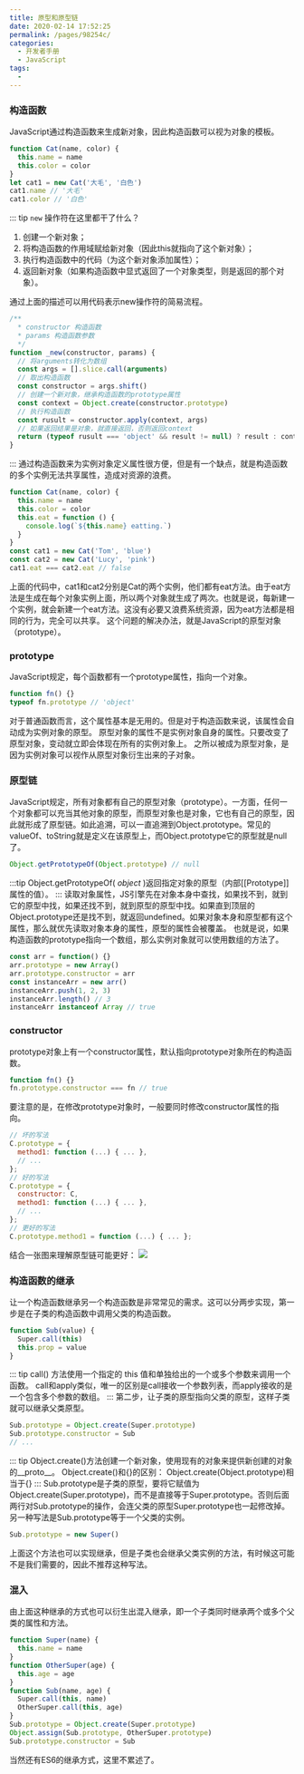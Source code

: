 ```yaml
---
title: 原型和原型链
date: 2020-02-14 17:52:25
permalink: /pages/98254c/
categories: 
  - 开发者手册
  - JavaScript
tags: 
  - 
---
```


### 构造函数

JavaScript通过构造函数来生成新对象，因此构造函数可以视为对象的模板。

```js
function Cat(name, color) {
  this.name = name
  this.color = color
}
let cat1 = new Cat('大毛', '白色')
cat1.name // '大毛'
cat1.color // '白色'
```

::: tip
`new` 操作符在这里都干了什么？

1. 创建一个新对象；
2. 将构造函数的作用域赋给新对象（因此this就指向了这个新对象）；
3. 执行构造函数中的代码（为这个新对象添加属性）；
4. 返回新对象（如果构造函数中显式返回了一个对象类型，则是返回的那个对象）。

通过上面的描述可以用代码表示new操作符的简易流程。

```js
/**
  * constructor 构造函数
  * params 构造函数参数
  */
function _new(constructor, params) {
  // 将arguments转化为数组
  const args = [].slice.call(arguments)
  // 取出构造函数
  const constructor = args.shift()
  // 创建一个新对象，继承构造函数的prototype属性
  const context = Object.create(constructor.prototype)
  // 执行构造函数
  const rusult = constructor.apply(context, args)
  // 如果返回结果是对象，就直接返回，否则返回context
  return (typeof rusult === 'object' && result != null) ? result : context
}
```
:::
通过构造函数来为实例对象定义属性很方便，但是有一个缺点，就是构造函数的多个实例无法共享属性，造成对资源的浪费。
```js
function Cat(name, color) {
  this.name = name
  this.color = color
  this.eat = function () {
    console.log(`${this.name} eatting.`)
  }
}
const cat1 = new Cat('Tom', 'blue')
const cat2 = new Cat('Lucy', 'pink')
cat1.eat === cat2.eat // false
```
上面的代码中，cat1和cat2分别是Cat的两个实例，他们都有eat方法。由于eat方法是生成在每个对象实例上面，所以两个对象就生成了两次。也就是说，每新建一个实例，就会新建一个eat方法。这没有必要又浪费系统资源，因为eat方法都是相同的行为，完全可以共享。
这个问题的解决办法，就是JavaScript的原型对象（prototype）。
### prototype
JavaScript规定，每个函数都有一个prototype属性，指向一个对象。
```js
function fn() {}
typeof fn.prototype // 'object'
```
对于普通函数而言，这个属性基本是无用的。但是对于构造函数来说，该属性会自动成为实例对象的原型。
原型对象的属性不是实例对象自身的属性。只要改变了原型对象，变动就立即会体现在所有的实例对象上。
之所以被成为原型对象，是因为实例对象可以视作从原型对象衍生出来的子对象。
### 原型链
JavaScript规定，所有对象都有自己的原型对象（prototype）。一方面，任何一个对象都可以充当其他对象的原型，而原型对象也是对象，它也有自己的原型，因此就形成了原型链。如此追溯，可以一直追溯到Object.prototype。常见的valueOf、toString就是定义在该原型上，而Object.prototype它的原型就是null了。
```js
Object.getPrototypeOf(Object.prototype) // null
```
:::tip
Object.getPrototypeOf( *object* )返回指定对象的原型（内部[[Prototype]]属性的值）。
:::
读取对象属性，JS引擎先在对象本身中查找，如果找不到，就到它的原型中找，如果还找不到，就到原型的原型中找。如果直到顶层的Object.prototype还是找不到，就返回undefined。如果对象本身和原型都有这个属性，那么就优先读取对象本身的属性，原型的属性会被覆盖。
也就是说，如果构造函数的prototype指向一个数组，那么实例对象就可以使用数组的方法了。
```js
const arr = function() {}
arr.prototype = new Array()
arr.prototype.constructor = arr
const instanceArr = new arr()
instanceArr.push(1, 2, 3)
instanceArr.length() // 3
instanceArr instanceof Array // true
```
### constructor
prototype对象上有一个constructor属性，默认指向prototype对象所在的构造函数。
```js
function fn() {}
fn.prototype.constructor === fn // true
```
要注意的是，在修改prototype对象时，一般要同时修改constructor属性的指向。
```js
// 坏的写法
C.prototype = {
  method1: function (...) { ... },
  // ...
};
// 好的写法
C.prototype = {
  constructor: C,
  method1: function (...) { ... },
  // ...
};
// 更好的写法
C.prototype.method1 = function (...) { ... };
```
结合一张图来理解原型链可能更好：
![](https://cdn.jsdelivr.net/gh/jimdeng92/static_1/32.png)
### 构造函数的继承
让一个构造函数继承另一个构造函数是非常常见的需求。这可以分两步实现，第一步是在子类的构造函数中调用父类的构造函数。
```js
function Sub(value) {
  Super.call(this)
  this.prop = value
}
```
::: tip
call() 方法使用一个指定的 this 值和单独给出的一个或多个参数来调用一个函数。
call和apply类似，唯一的区别是call接收一个参数列表，而apply接收的是一个包含多个参数的数组。
:::
第二步，让子类的原型指向父类的原型，这样子类就可以继承父类原型。
```js
Sub.prototype = Object.create(Super.prototype)
Sub.prototype.constructor = Sub
// ...
```
::: tip
Object.create()方法创建一个新对象，使用现有的对象来提供新创建的对象的__proto__。 
Object.create()和{}的区别：
Object.create(Object.prototype)相当于{}
:::
Sub.prototype是子类的原型，要将它赋值为Object.create(Super.prototype)，而不是直接等于Super.prototype。否则后面两行对Sub.prototype的操作，会连父类的原型Super.prototype也一起修改掉。
另一种写法是Sub.prototype等于一个父类的实例。
```js
Sub.prototype = new Super()
```
上面这个方法也可以实现继承，但是子类也会继承父类实例的方法，有时候这可能不是我们需要的，因此不推荐这种写法。
### 混入
由上面这种继承的方式也可以衍生出混入继承，即一个子类同时继承两个或多个父类的属性和方法。
```js
function Super(name) {
  this.name = name
} 
function OtherSuper(age) {
  this.age = age
}
function Sub(name, age) {
  Super.call(this, name)
  OtherSuper.call(this, age)
}
Sub.prototype = Object.create(Super.prototype)
Object.assign(Sub.prototype, OtherSuper.prototype)
Sub.prototype.constructor = Sub
```
当然还有ES6的继承方式，这里不累述了。
